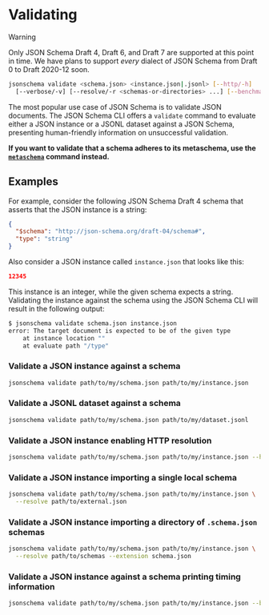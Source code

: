 Validating
==========

> [!WARNING]
> Only JSON Schema Draft 4, Draft 6, and Draft 7 are supported at this point in
> time. We have plans to support *every* dialect of JSON Schema from Draft 0 to
> Draft 2020-12 soon.

```sh
jsonschema validate <schema.json> <instance.json|.jsonl> [--http/-h]
  [--verbose/-v] [--resolve/-r <schemas-or-directories> ...] [--benchmark/-b]
```

The most popular use case of JSON Schema is to validate JSON documents. The
JSON Schema CLI offers a `validate` command to evaluate either a JSON instance
or a JSONL dataset against a JSON Schema, presenting human-friendly information
on unsuccessful validation.

**If you want to validate that a schema adheres to its metaschema, use the
[`metaschema`](./metaschema.markdown) command instead.**

Examples
--------

For example, consider the following JSON Schema Draft 4 schema that asserts
that the JSON instance is a string:

```json
{
  "$schema": "http://json-schema.org/draft-04/schema#",
  "type": "string"
}
```

Also consider a JSON instance called `instance.json` that looks like this:

```json
12345
```

This instance is an integer, while the given schema expects a string.
Validating the instance against the schema using the JSON Schema CLI will
result in the following output:

```sh
$ jsonschema validate schema.json instance.json
error: The target document is expected to be of the given type
    at instance location ""
    at evaluate path "/type"
```

### Validate a JSON instance against a schema

```sh
jsonschema validate path/to/my/schema.json path/to/my/instance.json
```

### Validate a JSONL dataset against a schema

```sh
jsonschema validate path/to/my/schema.json path/to/my/dataset.jsonl
```

### Validate a JSON instance enabling HTTP resolution

```sh
jsonschema validate path/to/my/schema.json path/to/my/instance.json --http
```

### Validate a JSON instance importing a single local schema

```sh
jsonschema validate path/to/my/schema.json path/to/my/instance.json \
  --resolve path/to/external.json
```

### Validate a JSON instance importing a directory of `.schema.json` schemas

```sh
jsonschema validate path/to/my/schema.json path/to/my/instance.json \
  --resolve path/to/schemas --extension schema.json
```

### Validate a JSON instance against a schema printing timing information

```sh
jsonschema validate path/to/my/schema.json path/to/my/instance.json --benchmark
```
